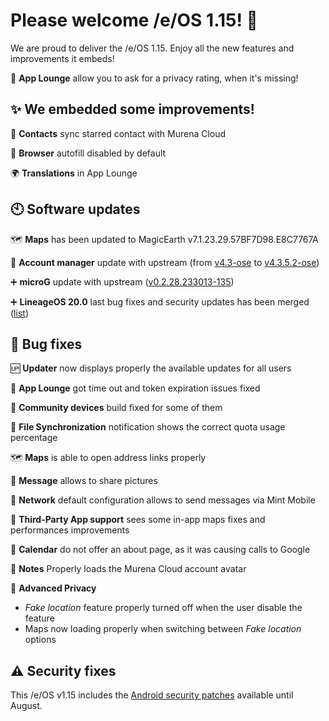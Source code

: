 # Please welcome /e/OS 1.15! :rocket:

We are proud to deliver the /e/OS 1.15. Enjoy all the new features and improvements it embeds!

📲 **App Lounge** allow you to ask for a privacy rating, when it's missing!

## ✨ We embedded some improvements!

👥 **Contacts** sync starred contact with Murena Cloud

📅 **Browser** autofill disabled by default

🌍 **Translations** in App Lounge

## 🕙 Software updates

🗺️ **Maps** has been updated to MagicEarth v7.1.23.29.57BF7D98.E8C7767A

🔐 **Account manager** update with upstream (from [v4.3-ose](https://github.com/bitfireAT/davx5-ose/releases/tag/v4.3-ose) to [v4.3.5.2-ose](https://github.com/bitfireAT/davx5-ose/releases/tag/v4.3.5.2-ose))

➕ **microG** update with upstream ([v0.2.28.233013-135](https://github.com/microg/GmsCore/releases/tag/v0.2.28.231657))

➕ **LineageOS 20.0** last bug fixes and security updates has been merged ([list](https://review.lineageos.org/q/branch:lineage-20.0+status:merged+after:%222023-07-25+20:22:00+%252B0200%22+before:%222023-08-25+20:28:00+%252B0200%22))

## 🐛 Bug fixes

🆙 **Updater** now displays properly the available updates for all users

📲 **App Lounge** got time out and token expiration issues fixed

📱 **Community devices** build fixed for some of them

🔄 **File Synchronization** notification shows the correct quota usage percentage

🗺️ **Maps** is able to open address links properly

📩 **Message** allows to share pictures

📶 **Network** default configuration allows to send messages via Mint Mobile

🚖 **Third-Party App support** sees some in-app maps fixes and performances improvements

📅 **Calendar** do not offer an about page, as it was causing calls to Google

📝 **Notes** Properly loads the Murena Cloud account avatar

🔏 **Advanced Privacy**
- *Fake location* feature properly turned off when the user disable the feature
- Maps now loading properly when switching between *Fake location* options


## ⚠ Security fixes

This /e/OS v1.15 includes the [Android security patches](https://source.android.com/security/bulletin/2023-08-01) available until August.
